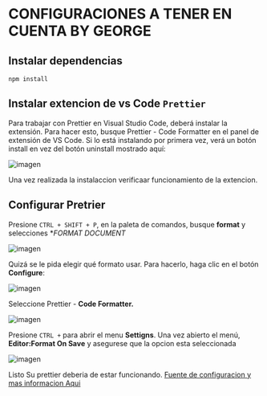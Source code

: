 # CONFIGURACIONES A TENER EN CUENTA BY GEORGE

## Instalar dependencias

`npm install`

## Instalar extencion de vs Code `Prettier`

Para trabajar con Prettier en Visual Studio Code, deberá instalar la extensión. Para hacer esto, busque Prettier - Code Formatter en el panel de extensión de VS Code. Si lo está instalando por primera vez, verá un botón install en vez del botón uninstall mostrado aquí:

![imagen](https://assets.digitalocean.com/articles/how-to-format-code-with-prettier-in-visual-studio-code/prettier1.png)

Una vez realizada la instalaccion verificaar funcionamiento de la extencion.

## Configurar Pretrier

Presione `CTRL + SHIFT + P`, en la paleta de comandos, busque **format** y selecciones \*_FORMAT DOCUMENT_

![imagen](https://assets.digitalocean.com/articles/how-to-format-code-with-prettier-in-visual-studio-code/prettier2.png)

Quizá se le pida elegir qué formato usar. Para hacerlo, haga clic en el botón **Configure**:

![imagen](https://assets.digitalocean.com/articles/how-to-format-code-with-prettier-in-visual-studio-code/prettier3.png)

Seleccione Prettier - **Code Formatter.**

![imagen](https://assets.digitalocean.com/articles/how-to-format-code-with-prettier-in-visual-studio-code/prettier4.png)

Presione `CTRL +` para abrir el menu **Settigns**. Una vez abierto el menú, **Editor:Format On Save** y asegurese que la opcion esta seleccionada

![imagen](https://assets.digitalocean.com/articles/how-to-format-code-with-prettier-in-visual-studio-code/prettier5.png)

Listo Su prettier deberia de estar funcionando.
[Fuente de configuracion y mas informacion Aqui](https://www.digitalocean.com/community/tutorials/how-to-format-code-with-prettier-in-visual-studio-code-es)
